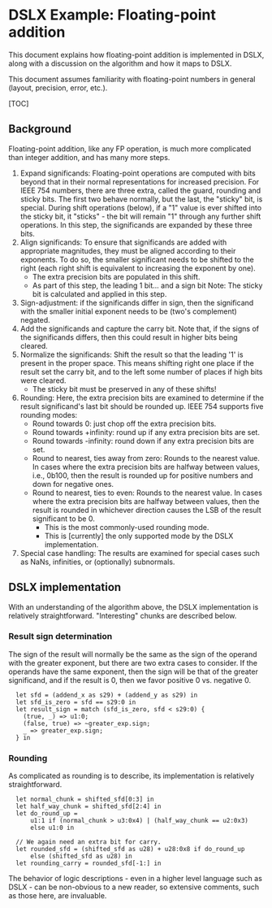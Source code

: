 # DSLX Example: Floating-point addition

This document explains how floating-point addition is implemented in DSLX, along
with a discussion on the algorithm and how it maps to DSLX.

This document assumes familiarity with floating-point numbers in general
(layout, precision, error, etc.).

[TOC]

## Background

Floating-point addition, like any FP operation, is much more complicated than
integer addition, and has many more steps.

1.  Expand significands: Floating-point operations are computed with bits beyond
    that in their normal representations for increased precision. For IEEE 754
    numbers, there are three extra, called the guard, rounding and sticky bits.
    The first two behave normally, but the last, the "sticky" bit, is special.
    During shift operations (below), if a "1" value is ever shifted into the
    sticky bit, it "sticks" - the bit will remain "1" through any further shift
    operations. In this step, the significands are expanded by these three bits.
1.  Align significands: To ensure that significands are added with appropriate
    magnitudes, they must be aligned according to their exponents. To do so, the
    smaller significant needs to be shifted to the right (each right shift is
    equivalent to increasing the exponent by one).
    -   The extra precision bits are populated in this shift.
    -   As part of this step, the leading 1 bit... and a sign bit Note: The
        sticky bit is calculated and applied in this step.
1.  Sign-adjustment: if the significands differ in sign, then the significand
    with the smaller initial exponent needs to be (two's complement) negated.
1.  Add the significands and capture the carry bit. Note that, if the signs of
    the significands differs, then this could result in higher bits being
    cleared.
1.  Normalize the significands: Shift the result so that the leading '1' is
    present in the proper space. This means shifting right one place if the
    result set the carry bit, and to the left some number of places if high bits
    were cleared.
    -   The sticky bit must be preserved in any of these shifts!
1.  Rounding: Here, the extra precision bits are examined to determine if the
    result significand's last bit should be rounded up. IEEE 754 supports five
    rounding modes:
    -   Round towards 0: just chop off the extra precision bits.
    -   Round towards +infinity: round up if any extra precision bits are set.
    -   Round towards -infinity: round down if any extra precision bits are set.
    -   Round to nearest, ties away from zero: Rounds to the nearest value. In
        cases where the extra precision bits are halfway between values, i.e.,
        0b100, then the result is rounded up for positive numbers and down for
        negative ones.
    -   Round to nearest, ties to even: Rounds to the nearest value. In cases
        where the extra precision bits are halfway between values, then the
        result is rounded in whichever direction causes the LSB of the result
        significant to be 0.
        -   This is the most commonly-used rounding mode.
        -   This is [currently] the only supported mode by the DSLX
            implementation.
1.  Special case handling: The results are examined for special cases such as
    NaNs, infinities, or (optionally) subnormals.

## DSLX implementation

With an understanding of the algorithm above, the DSLX implementation is
relatively straightforward. "Interesting" chunks are described below.

### Result sign determination

The sign of the result will normally be the same as the sign of the operand with
the greater exponent, but there are two extra cases to consider. If the operands
have the same exponent, then the sign will be that of the greater significand,
and if the result is 0, then we favor positive 0 vs. negative 0.

```
  let sfd = (addend_x as s29) + (addend_y as s29) in
  let sfd_is_zero = sfd == s29:0 in
  let result_sign = match (sfd_is_zero, sfd < s29:0) {
    (true, _) => u1:0;
    (false, true) => ~greater_exp.sign;
    _ => greater_exp.sign;
  } in
```

### Rounding

As complicated as rounding is to describe, its implementation is relatively
straightforward.

```
  let normal_chunk = shifted_sfd[0:3] in
  let half_way_chunk = shifted_sfd[2:4] in
  let do_round_up =
      u1:1 if (normal_chunk > u3:0x4) | (half_way_chunk == u2:0x3)
      else u1:0 in

  // We again need an extra bit for carry.
  let rounded_sfd = (shifted_sfd as u28) + u28:0x8 if do_round_up
      else (shifted_sfd as u28) in
  let rounding_carry = rounded_sfd[-1:] in
```

The behavior of logic descriptions - even in a higher level language such as
DSLX - can be non-obvious to a new reader, so extensive comments, such as those
here, are invaluable.

